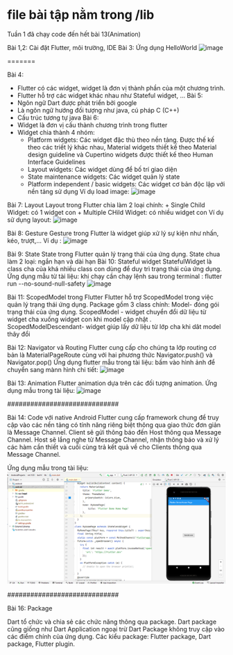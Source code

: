 # file bài tập nằm trong /lib
Tuần 1 đã chạy code đến hết bài 13(Animation)


Bài 1,2: 
Cài đặt Flutter, môi trường, IDE
Bài 3:
Ứng dụng HelloWorld
![image](https://user-images.githubusercontent.com/62579415/156557319-1f37b500-a76e-49df-90c1-62bfffeb3791.png)

=======

Bài 4: 
- Flutter có các widget, widget là đơn vị thành phần của một chương trình. 
- Flutter hỗ trợ các widget khác nhau như Stateful widget, ...
Bài 5:
- Ngôn ngữ Dart được phát triển bởi google
- Là ngôn ngữ hướng đối tượng như java, cú pháp C (C++)
- Cấu trúc tương tự java
Bài 6:
- Widget là đơn vị cấu thành chương trình trong flutter
- Widget chia thành 4 nhóm:
    + Platform widgets: Các widget đặc thù theo nền tảng. Được thế kế theo các triết lý khác nhau, Material widgets thiết kế theo Material design guideline và Cupertino widgets được thiết kế theo Human Interface Guidelines
    + Layout widgets: Các widget dùng để bố trí giao diện
    + State maintenance widgets: Các widget quản lý state
    + Platform independent / basic widgets: Các widget cơ bản độc lập với nền tảng sử dụng 
    Ví dụ load image: 
    ![image](https://user-images.githubusercontent.com/62579415/156557733-09d513f1-aeda-48a9-9379-d18681711e1a.png)

Bài 7: Layout
      Layout trong Flutter chia làm 2 loại chính: 
        + Single Child Widget: có 1 widget con
        + Multiple CHild Widget: có nhiều widget con
  Ví dụ sử dụng layout: 
  ![image](https://user-images.githubusercontent.com/62579415/156557803-be31c200-b936-4c68-84d7-4160a62a8628.png)

Bài 8: Gesture
      Gesture trong Flutter là widget giúp xử lý sự kiện như nhấn, kéo, trượt,...
      Ví dụ :
   ![image](https://user-images.githubusercontent.com/62579415/156557860-518656be-765c-4a57-b0c5-d2e30e140ab3.png)

Bài 9: State
    State trong Flutter quản lý trạng thái của ứng dụng. State chua làm 2 loại: ngắn hạn và dài hạn
Bài 10:  Stateful widget
    StatefulWidget là class cha của khá nhiều class con dùng để duy trì trạng thái của ứng dụng.
Ứng dụng mẫu từ tài liệu: khi chạy cần chạy lệnh sau trong terminal : flutter run --no-sound-null-safety
    ![image](https://user-images.githubusercontent.com/62579415/156557889-188986f1-e63d-4b7d-a1c7-92672dee5965.png)

    
Bài 11: ScopedModel trong Flutter
    Flutter hỗ trợ ScopedModel trong việc quản lý trạng thái ứng dụng. Package gồm 3 class chính:
Model- đóng gói trạng thái của ứng dụng. ScopedModel - widget chuyển đổi dữ liệu từ widget cha xuống widget con khi model cập nhật
. ScopedModelDescendant- widget giúp lấy dữ liệu từ lớp cha khi dât model thây đổi

Bài 12: Navigator và Routing
Flutter cung cấp cho chúng ta lớp routing cơ bản là MaterialPageRoute cùng với hai phương thức Navigator.push() và Navigator.pop()
Ứng dụng flutter mẫu trong tài liệu: bấm vào hình ảnh để chuyển sang mànn hình chi tiết:
    ![image](https://user-images.githubusercontent.com/62579415/156557946-4dabf717-e879-420d-9d79-10ddf4d7a671.png)

Bài 13: Animation
Flutter animation dựa trên các đối tượng animation.
Ứng dụng mẫu trong tài liệu: 
![image](https://user-images.githubusercontent.com/62579415/156557985-417dded1-c823-472e-8784-485793a016b0.png)


#############################


Bài 14: Code với native Android
Flutter cung cấp framework chung để truy cập vào các nền tảng có tính năng riêng biệt thông qua giao thức đơn giản là
Message Channel. Client sẽ gửi thông báo đến Host thông qua Message Channel. Host sẽ lắng nghe từ Message
Channel, nhận thông báo và xử lý các hàm cần thiết và cuối cùng trả kết quả về cho Clients thông qua
Message Channel.

Ứng dụng mẫu trong tài liệu: ![img.png](img.png)

#############################

Bài 16: Package

Dart tổ chức và chia sẻ các chức năng thông qua package. Dart package cũng giống như Dart Application ngoại trừ Dart
Package không truy cập vào các điểm chính của ứng dụng.
Các kiểu package: Flutter package, Dart package, Flutter plugin.



